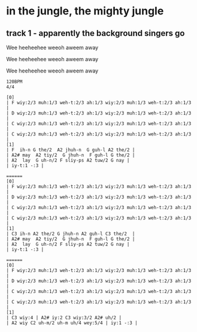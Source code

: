 # in the jungle, the mighty jungle

## track 1 - apparently the background singers go

Wee heeheehee weeoh aweem away

Wee heeheehee weeoh aweem away

Wee heeheehee weeoh aweem away

```regolith
120BPM
4/4
```

```regolith
[0]
| F wiy:2/3 muh:1/3 weh-t:2/3 ah:1/3 wiy:2/3 muh:1/3 weh-t:2/3 ah:1/3 |
| D wiy:2/3 muh:1/3 weh-t:2/3 ah:1/3 wiy:2/3 muh:1/3 weh-t:2/3 ah:1/3 |
| C wiy:2/3 muh:1/3 weh-t:2/3 ah:1/3 wiy:2/3 muh:1/3 weh-t:2/3 ah:1/3 |
| C wiy:2/3 muh:1/3 weh-t:2/3 ah:1/3 wiy:2/3 muh:1/3 weh-t:2/3 ah:1/3 |
[1]
| F  ih-n G the/2  A2 jhuh-n  G guh-l A2 the/2 |
| A2# may  A2 tiy/2  G jhuh-n  F guh-l G the/2 |
| A2  lay  G uh-n/2 F sliy-ps A2 tuw/2 G nay |
| iy-t:1 -:3 |
```

```regolith
======
[0]
| F wiy:2/3 muh:1/3 weh-t:2/3 ah:1/3 wiy:2/3 muh:1/3 weh-t:2/3 ah:1/3 |
| D wiy:2/3 muh:1/3 weh-t:2/3 ah:1/3 wiy:2/3 muh:1/3 weh-t:2/3 ah:1/3 |
| C wiy:2/3 muh:1/3 weh-t:2/3 ah:1/3 wiy:2/3 muh:1/3 weh-t:2/3 ah:1/3 |
| C wiy:2/3 muh:1/3 weh-t:2/3 ah:1/3 wiy:2/3 muh:1/3 weh-t:2/3 ah:1/3 |
[1]
| C3 ih-n A2 the/2 G jhuh-n A2 guh-l C3 the/2  |
| A2# may  A2 tiy/2  G jhuh-n  F guh-l G the/2 |
| A2  lay  G uh-n/2 F sliy-ps A2 tuw/2 G nay |
| iy-t:1 -:3 |
```

```regolith
======
[0]
| F wiy:2/3 muh:1/3 weh-t:2/3 ah:1/3 wiy:2/3 muh:1/3 weh-t:2/3 ah:1/3 |
| D wiy:2/3 muh:1/3 weh-t:2/3 ah:1/3 wiy:2/3 muh:1/3 weh-t:2/3 ah:1/3 |
| C wiy:2/3 muh:1/3 weh-t:2/3 ah:1/3 wiy:2/3 muh:1/3 weh-t:2/3 ah:1/3 |
| C wiy:2/3 muh:1/3 weh-t:2/3 ah:1/3 wiy:2/3 muh:1/3 weh-t:2/3 ah:1/3 |
[1]
| C3 wiy:4 | A2# iy:2 C3 wiy:3/2 A2# uh/2 |
| A2 wiy C2 uh-m/2 uh-m uh/4 wey:5/4 | iy:1 -:3 |
```
